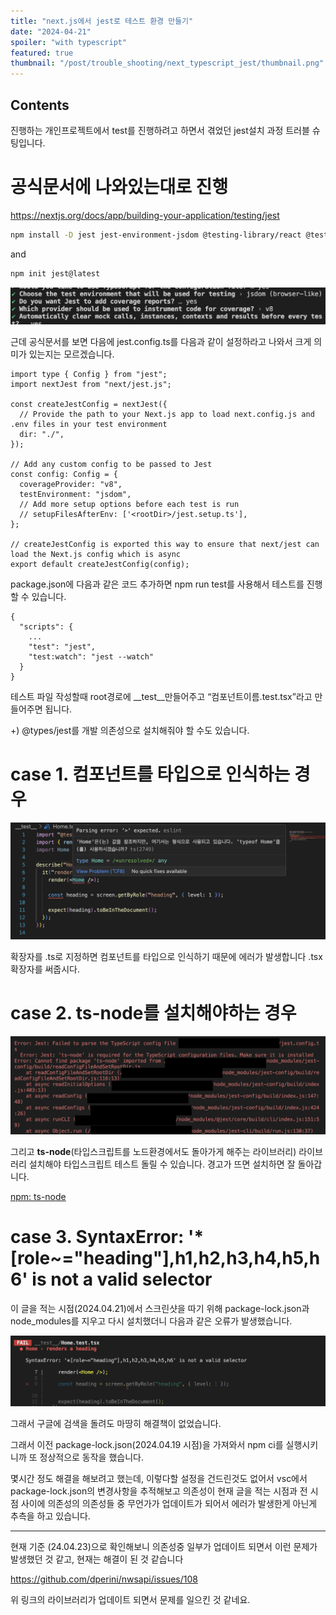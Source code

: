 ```yaml
---
title: "next.js에서 jest로 테스트 환경 만들기"
date: "2024-04-21"
spoiler: "with typescript"
featured: true
thumbnail: "/post/trouble_shooting/next_typescript_jest/thumbnail.png"
---
```


## Contents

진행하는 개인프로젝트에서 test를 진행하려고 하면서 겪었던 jest설치 과정 트러블 슈팅입니다.

# 공식문서에 나와있는대로 진행

https://nextjs.org/docs/app/building-your-application/testing/jest

```bash
npm install -D jest jest-environment-jsdom @testing-library/react @testing-library/jest-dom
```

and

```bash
npm init jest@latest
```

![next공식문서 jest설명](./install_jest_terminal.png)

근데 공식문서를 보면 다음에 jest.config.ts를 다음과 같이 설정하라고 나와서 크게 의미가 있는지는 모르겠습니다.

```tsx
import type { Config } from "jest";
import nextJest from "next/jest.js";

const createJestConfig = nextJest({
  // Provide the path to your Next.js app to load next.config.js and .env files in your test environment
  dir: "./",
});

// Add any custom config to be passed to Jest
const config: Config = {
  coverageProvider: "v8",
  testEnvironment: "jsdom",
  // Add more setup options before each test is run
  // setupFilesAfterEnv: ['<rootDir>/jest.setup.ts'],
};

// createJestConfig is exported this way to ensure that next/jest can load the Next.js config which is async
export default createJestConfig(config);
```

package.json에 다음과 같은 코드 추가하면 npm run test를 사용해서 테스트를 진행할 수 있습니다.

```tsx
{
  "scripts": {
    ...
    "test": "jest",
    "test:watch": "jest --watch"
  }
}
```

테스트 파일 작성할때 root경로에 \_\_test\_\_만들어주고 “컴포넌트이름.test.tsx”라고 만들어주면 됩니다.

+) @types/jest를 개발 의존성으로 설치해줘야 할 수도 있습니다.

# case 1. 컴포넌트를 타입으로 인식하는 경우

![에러케이스1](./trouble_case_1.png)

확장자를 .ts로 지정하면 컴포넌트를 타입으로 인식하기 때문에 에러가 발생합니다 .tsx확장자를 써줍시다.

# case 2. ts-node를 설치해야하는 경우

![에러케이스2](./trouble_case_2.png)

그리고 **ts-node**(타입스크립트를 노드환경에서도 돌아가게 해주는 라이브러리) 라이브러리 설치해야 타입스크립트 테스트 돌릴 수 있습니다. 경고가 뜨면 설치하면 잘 돌아갑니다.

[npm: ts-node](https://www.npmjs.com/package/ts-node)

# case 3. SyntaxError: '\*[role~="heading"],h1,h2,h3,h4,h5,h6' is not a valid selector

이 글을 적는 시점(2024.04.21)에서 스크린샷을 따기 위해 package-lock.json과 node_modules를 지우고 다시 설치했더니 다음과 같은 오류가 발생했습니다.

![에러케이스3](./trouble_case_3.png)

그래서 구글에 검색을 돌려도 마땅히 해결책이 없었습니다.

그래서 이전 package-lock.json(2024.04.19 시점)을 가져와서 npm ci를 실행시키니까 또 정상적으로 동작을 했습니다.

몇시간 정도 해결을 해보려고 했는데, 이렇다할 설정을 건드린것도 없어서 vsc에서 package-lock.json의 변경사항을 추적해보고 의존성이 현재 글을 적는 시점과 전 시점 사이에 의존성의 의존성들 중 무언가가 업데이트가 되어서 에러가 발생한게 아닌게 추측을 하고 있습니다.

---

현재 기준 (24.04.23)으로 확인해보니 의존성중 일부가 업데이트 되면서 이런 문제가 발생했던 것 같고, 현재는 해결이 된 것 같습니다

https://github.com/dperini/nwsapi/issues/108

위 링크의 라이브러리가 업데이트 되면서 문제를 일으킨 것 같네요.
